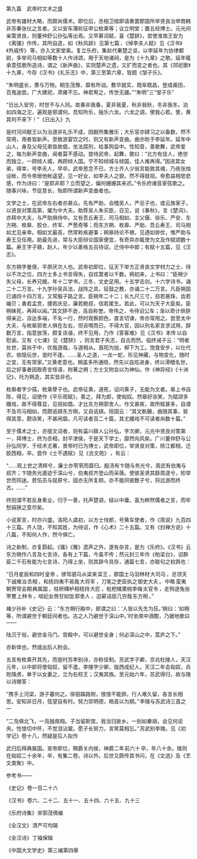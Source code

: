 第九篇　武帝时文术之盛

  

  

武帝有雄材大略，而颇尚儒术。即位后，丞相卫绾即请奏罢郡国所举贤良治申商韩非苏秦张仪之言者。又以安车蒲轮征申公枚乘等；议立明堂；置五经博士。元光间亲策贤良，则董仲舒公孙弘等出焉。又早慕词赋，喜《楚辞》，尝使淮南王安为《离骚》作传。其所自造，如《秋风辞》 见第七篇 、《悼李夫人赋》 见《汉书》《外戚传》 等，亦入文家堂奥。复立乐府，集赵代秦楚之讴，以李延年为协律都尉，多举司马相如等数十人作诗颂，用于天地诸祠，是为《十九章》之歌。延年辄承意弦歌所造诗，谓之《新声曲》，实则楚声之遗，又扩而变之者也。其《郊祀歌》十九章，今存《汉书》《礼乐志》中，第三至第六章，皆题《邹子乐》。

  

“朱明盛长，旉与万物。桐生茂豫，靡有所诎。敷华就实，既阜既昌，登成甫田，百鬼迪尝。广大建祀，肃雍不忘。神若宥之，传世无疆。”“朱明”三“邹子乐”

“日出入安穷，时世不与人同。故春非我春，夏非我夏，秋非我秋，冬非我冬。泊如四海之沱，遍观是邪谓何。吾知所乐，独乐六龙。六龙之调，使我心若。訾，黄其何不来下！” 《日出入》九 

  

是时河间献王以为治道非礼乐不成，因献所集雅乐；大乐官亦肄习之以备数，然不常用，用者皆新声。至敖游宴饮之时，则又有新声变曲。曲亦昉于李延年。延年中山人，身及父母兄弟皆故倡，坐法腐刑，给事狗监中。性知音，善歌舞，武帝爱之，每为新声变曲，闻者莫不感动。尝侍武帝，起舞，歌曰：“北方有佳人，绝世而独立，一顾倾人城，再顾倾人国。宁不知倾城与倾国，佳人难再得。”因进其女弟，得幸，号李夫人，早卒。武帝思念不已，方士齐人少翁言能致其魂，乃夜张烛设帐，而令帝居他帐遥望，见一好女，如李夫人之貌，然不得就视。帝愈益相思悲感，作为诗曰：“是耶非耶？立而望之，偏何姗姗其来迟。”令乐府诸音家弦歌之。随事兴咏，节促意长，殆即所谓新声变曲者也。

文学之士，在武帝左右者亦甚众。先有严助，会稽吴人，严忌子也，或云族家子，以贤良对策高第，擢为中大夫。助荐吴人朱买臣，召见，说《春秋》，言《楚词》，亦拜中大夫，与严助俱侍中。又有吾丘寿王、司马相如、主父偃、徐乐、严安、东方朔、枚皋、胶仓、终军、严葱奇等；而东方朔、枚皋、严助、吾丘寿王、司马相如尤见亲幸。相如文最高，然常称疾避事；朔皋持论不根，见遇如俳优，惟严助与寿王见任用。助最先进，常与大臣辩论国家便宜，有奇异亦辄使为文及作赋颂数十篇。寿王字子赣，赵人，年少以善格五召待诏，迁侍中中郎；有赋十五篇，见《汉志》。

东方朔字曼倩，平原厌次人也。武帝初即位，征天下举方正贤良文学材力之士，待以不次之位，四方士多上书言得失，自炫鬻者以千数。朔初来，上书曰：“臣朔少失父母，长养兄嫂。年十二学书，三冬，文史足用。十五学击剑。十六学诗书，诵二十二万言。十九学孙吴兵法，战阵之具，钲鼓之教，亦诵二十二万言。凡臣朔固已诵四十四万言。又常服子路之言。臣朔年二十二；长九尺三寸，目若悬珠，齿若编贝；勇若孟贲，捷若庆忌，廉若鲍叔，信若尾生。若此，可以为天子大臣矣。臣朔昧死，再拜以闻。”其文辞不逊，高自称誉。帝伟之，令待诏公车；渐以奇计俳辞得亲近，诙达多端，不名一行，然时观察颜色，直言切谏，帝亦常用之。尝至太中大夫，与枚皋郭舍人俱在左右，但诙啁而已，不得大官，因以刑名家言求试用，辞数万言，指意放荡，颇复诙谐，终不见用，乃作《答客难》 见《汉书》本传 以自慰谕。又有《七谏》 见《楚辞》 ，则言君子失志，自古而然。临终诫子云：“明者处世，莫尚于中，优哉游哉，与道相从。首阳为拙，柳下为工。饱食安步，以仕代农。依隐玩世，诡时不逢。……圣人之道，一龙一蛇，形见神藏，与物变化，随时之宜，无有常家。”又黄老意也。朔盖多所通晓，然先以自炫进身，终以滑稽名世，后之好事者因取奇言怪语，附著之朔；方士又附会以为神仙，作《神异经》《十洲记》，托为朔造，其实皆非也。

枚皋者字少孺，枚乘孽子也。武帝征乘，道死，诏问乘子，无能为文者。皋上书自陈，得见，诏使作《平乐观赋》，善之，拜为郎，使匈奴。然皋好诙笑，为赋颂多嫚戏，故不得尊显，见视如倡，才比东方朔郭舍人。作文甚疾，故所赋甚多，自谓不及司马相如，而颇诋娸东方朔，又自诋娸。班固云：“其文骫骳，曲随其事，皆得其意，颇诙笑，不甚闲靡。凡可读者百二十篇，其尤嫚戏不可读者尚数十篇。”

至于儒术之士，亦擅文词者，则有菑川薛人公孙弘，字次卿，元光中贤良对策第一，拜博士，终为丞相，封平津侯，于是天下学士，靡然向风矣。广川董仲舒与公孙弘同学，于经术尤著，景帝时已为博士，武帝即位，举贤良对策，除江都相，迁胶西相，卒。尝作《士不遇赋》 见《古文苑》 ，有云：

  

“……观上世之清辉兮，廉士亦茕茕而靡归。殷汤有卞随与务光兮，周武有伯夷与叔齐；卞随务光遁迹于深山兮，伯夷叔齐登山而采薇。使彼圣贤其繇周遑兮，矧举世而同迷。若伍员与屈原兮，固亦无所复顾。亦不能同彼数子兮，将远游而终古。……”

  

终则谓不若反身素业，归于一善，托声楚调，结以中庸，虽为粹然儒者之言，而牢愁狷狭之意尽矣。

小说家言，时亦兴盛。洛阳人虞初，以方士侍郎，号黄车使者，作《周说》九百四十三篇。齐人饶，不知其姓，为待诏，作《心术》二十五篇。又有《封禅方说》十八篇，不知何人作，然今俱亡。

诗之新制，亦复蔚起。《骚》《雅》遗声之外，遂有杂言，是为《乐府》。《汉书》云东方朔作八言及七言诗，各有上下篇，今虽不传；然元封三年作《柏梁台》，诏群臣二千石有能为七言诗，乃得上坐，则其辞今具存，通篇七言，亦联句之权舆也：

  

“日月星辰和四时 皇帝 ，骖驾驷马从梁来 梁王 ，郡国士马羽林材 大司马 ，总领天下诚难治 丞相 ，和抚四夷不易哉 大将军 ，刀笔之吏臣执之 御史大夫 。 中略 蛮夷朝贺常会期 典属国 ，柱枅欂栌相枝持 大匠 ，枇杷橘栗桃李梅 太官令 ，走狗逐兔张罘罳 上林令 ，啮妃女唇甘如饴 郭舍人 ，迫窘诘屈几穷哉 东方朔 。”

  

褚少孙补《史记》云：“东方朔行殿中，郎谓之曰：‘人皆以先生为狂。’朔曰：‘如朔等，所谓避世于朝廷间者也。古之人乃避世于深山中。’时坐席中酒酣，乃据地歌曰——

  

陆沉于俗，避世金马门。宫殿中，可以避世全身；何必深山之中，蒿庐之下。”

  

亦新体也，然或出后人附会。

五言有枚乘开其先，而是时苏李别诗，亦称佳制。苏武字子卿，京兆杜陵人，天汉元年，以中郎将使匈奴，留不遣。李陵字少卿，陇西成纪人，天汉二年击匈奴，兵败降虏，单于以女妻之，立为右校王；汉夷其族。至元始六年，苏武得归，故与陵以诗赠答：

  

“携手上河梁，游子暮何之。徘徊蹊路侧，悢悢不能辞。行人难久留，各言长相思。安知非日月，弦望自有时。努力崇明德，皓首以为期。” 李陵与苏武诗三首之一 

“二凫俱北飞，一凫独南翔。子当留斯馆，我当归故乡。一别如秦胡，会见何讵央。怆悢切中怀，不觉泪沾裳。愿子长努力，言笑莫相忘。” 苏武别李陵。见《初学记》卷十八，然疑是后人拟作 

  

武归后拜典属国。宣帝即位，赐爵关内侯，神爵二年 前六十 卒，年八十余。陵则在匈奴二十余年，卒，有集二卷。诗以外，后世又颇传其书问，在《文选》及《艺文类聚》中。

  

参考书——

《史记》 卷一百二十六 

《汉书》 卷六、二十二、五十一、五十四、六十五、九十三 

《乐府诗集》 宋郭茂倩编 

《全汉文》 清严可均辑 

《全汉诗》 丁福保辑 

《中国大文学史》 第三编第四章